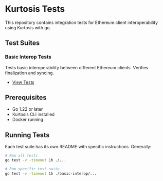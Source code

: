 # Kurtosis Tests

This repository contains integration tests for Ethereum client interoperability using Kurtosis with go. 

## Test Suites

### Basic Interop Tests
Tests basic interoperability between different Ethereum clients. Verifies finalization and syncing.
- [View Tests](basic-interop/README.md)


## Prerequisites

- Go 1.22 or later
- Kurtosis CLI installed
- Docker running

## Running Tests

Each test suite has its own README with specific instructions. Generally:

```bash
# Run all tests
go test -v -timeout 1h ./...

# Run specific test suite
go test -v -timeout 1h ./basic-interop/...
```

